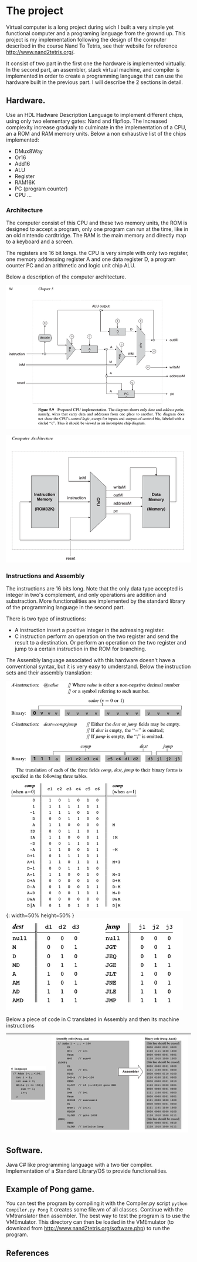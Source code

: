 # The project

Virtual computer is a long project during wich I built a very simple yet functional computer and a programing language from the grownd up. This project is my implementation following the design of the computer described in the course Nand To Tetris, see their website for reference  <http://www.nand2tetris.org/>.

It consist of two part in the first one the hardware is implemented virtually. In the second part, an assembler, stack virtual machine, and compiler is implemented in order to create a programming language that can use the hardware built in the previous part. I will describe the 2 sections in detail.


## Hardware. 
Use an HDL Hadware Description Language to implement different chips, using only two elementary gates: Nand and flipflop. The Increased complexity increase gradualy to culminate in the implementation of a CPU, an a ROM and RAM memory units. 
Below a non exhaustive list of the chips implemented:
+ DMux8Way
+ Or16
+ Add16
+ ALU
+ Register
+ RAM16K
+ PC (program counter)
+ CPU
...

### Architecture
The computer consist of this CPU and these two memory units, the ROM is designed to accept a program, only one program can run at the time, like in an old nintendo cardtridge. The RAM is the main memory and directly map to a keyboard and a screen.

The registers are 16 bit longs. the CPU is very simple with only two register, one memory addressing register A and one data register D, a program counter PC and an arithmetic and logic unit chip ALU.

Below a description of the computer architecture.

![](./media/CPU_architecture.png)

![](./media/general_architecture.png)


### Instructions and Assembly
The instructions are 16 bits long.
Note that the only data type accepted is integer in two's complement, and only operations are addition and substraction. More functionalities are implemented by the standard library of the programming language in the second part.

There is two type of instructions:
+ A instruction insert a positive integer in the adressing register.
+ C instruction perform an operation on the two register and send the result to a destination. Or perform an operation on the two register and jump to a certain instruction in the ROM for branching.

The Assembly language associated with this hardware doesn't have a conventional syntax, but it is very easy to umderstand. Below the instruction sets and their assembly translation:

![](./media/instructions.png){: width=50% height=50% }
![](./media/instruction2.png)


Below a piece of code in C translated in Assembly and then its machine instructions

![](./media/example_instruction.png)  |  ![](./media/example_instruction2.png)
:------------------------------------:|:-------------------------------------:
 


## Software. 
Java C# like programming language with a two tier compiler.
Implementation of a Standard Library/OS to provide functionalities.

## Example of Pong game.
You can test the program by compiling it with the Compiler.py script `python Compiler.py Pong`
It creates some file.vm of all classes. Continue with the VMtranslator then assembler.
The best way to test the program is to use the VMEmulator. This directory can then be loaded in the VMEmulator (to download from http://www.nand2tetris.org/software.php) to run the program.

## References
